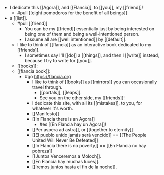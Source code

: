 - I dedicate this [[Agora]], and [[Flancia]], to [[you]], my [[friend]]!
	- #pull [[eight pomodoros for the benefit of all beings]]
- a [[list]].
	- #pull [[friend]]
		- You can be my [[friend]] essentially just by being interested on being one of them and being a well-intentioned person.
		- I assume all are [[well intentioned]] by [[default]].
	- I like to think of [[flancia]] as an interactive book dedicated to my [[friends]].
		- I sometimes say I'll [[do]] a [[things]], and then I [[write]] instead, because I try to write for [[you]].
	- [[books]]:
    - [[flancia book]]:
      - #go https://flancia.org
        - I like to think of [[books]] as [[mirrors]] you can occasionally travel through.
          - [[portals]], [[leaps]].
          - See you on the other side, my [[friends]]!
        - I dedicate this site, with all its [[mistakes]], to you, for whatever it's worth.
        - [[Manifesto]]
        - [[In Flancia there is an Agora]]
          - #es [[En Flancia hay un Agora]]!
        - [[Per aspera ad astra]], or [[together to eternity]]
        - [[El pueblo unido jamás será vencido]] == [[The People United Will Never Be Defeated]]
        - [[In Flancia there is no poverty]] == [[En Flancia no hay pobreza]]
        - [[Juntos Venceremos a Moloch]].
        - [[En Flancia hay muchas luces]].
        - [[Iremos juntos hasta el fin de la noche]].
